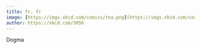 ```yaml
---
title: fr, fr
image: [https://imgs.xkcd.com/comics/rna.png](https://imgs.xkcd.com/comics/rna.png)
author: https://xkcd.com/3056
---
```


Dogma

